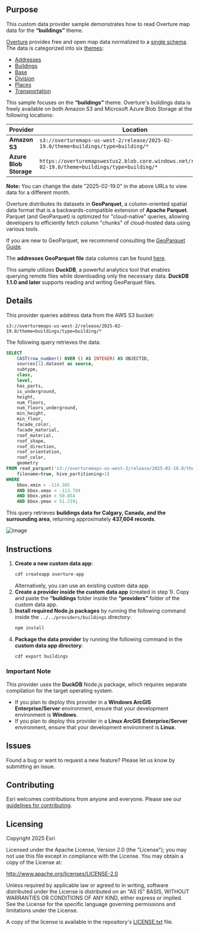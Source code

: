 ## Purpose
This custom data provider sample demonstrates how to read Overture map data for the **“buildings”** theme. 

[Overture](https://overturemaps.org/) provides free and open map data normalized to a [single schema](https://docs.overturemaps.org/schema/). The data is categorized into six [themes](https://docs.overturemaps.org/guides/):
- [Addresses](https://docs.overturemaps.org/guides/addresses/)
- [Buildings](https://docs.overturemaps.org/guides/buildings/)
- [Base](https://docs.overturemaps.org/guides/base/)
- [Division](https://docs.overturemaps.org/guides/divisions/)
- [Places](https://docs.overturemaps.org/guides/places/)
- [Transportation](https://docs.overturemaps.org/guides/transportation/)

This sample focuses on the **“buildings”** theme. Overture's buildings data is freely available on both Amazon S3 and Microsoft Azure Blob Storage at the following locations:

| Provider         | Location |
|-----------------|----------|
| **Amazon S3**       | `s3://overturemaps-us-west-2/release/2025-02-19.0/theme=buildings/type=building/*` |
| **Azure Blob Storage** | `https://overturemapswestus2.blob.core.windows.net/release/2025-02-19.0/theme=buildings/type=building/*` |

**Note:** You can change the date "2025-02-19.0" in the above URLs to view data for a different month.

Overture distributes its datasets in **GeoParquet**, a column-oriented spatial data format that is a backwards-compatible extension of **Apache Parquet**. Parquet (and GeoParquet) is optimized for "cloud-native" queries, allowing developers to efficiently fetch column "chunks" of cloud-hosted data using various tools. 

If you are new to GeoParquet, we recommend consulting the [GeoParquet Guide](https://guide.cloudnativegeo.org/geoparquet/).

The **addresses GeoParquet file** data columns can be found [here](https://docs.overturemaps.org/guides/buildings/#understanding-the-parquet-files). 

This sample utilizes **DuckDB**, a powerful analytics tool that enables querying remote files while downloading only the necessary data. **DuckDB 1.1.0 and later** supports reading and writing GeoParquet files.

## Details
This provider queries address data from the AWS S3 bucket:

```
s3://overturemaps-us-west-2/release/2025-02-19.0/theme=buildings/type=building/*
```

The following query retrieves the data:

```sql
SELECT
	CAST(row_number() OVER () AS INTEGER) AS OBJECTID,
	sources[1].dataset as source,
	subtype,
	class,
	level,
	has_parts,
	is_underground,
	height,
	num_floors,
	num_floors_underground,
	min_height,
	min_floor,
	facade_color,
	facade_material,
	roof_material,
	roof_shape,
	roof_direction,
	roof_orientation,
	roof_color,
	geometry
FROM read_parquet('s3://overturemaps-us-west-2/release/2025-02-19.0/theme=buildings/type=building/*', 
	filename=true, hive_partitioning=1)
WHERE 
	bbox.xmin > -114.305
	AND bbox.xmax < -113.784
	AND bbox.ymin > 50.854 
	AND bbox.ymax < 51.219;
```

This query retrieves **buildings data for Calgary, Canada, and the surrounding area**, returning approximately **437,604 records**.

![image](https://github.com/user-attachments/assets/ec2836fb-61a5-4cd6-92e0-54b65acd8010)


## Instructions
1. **Create a new custom data app**:
   ```sh
   cdf createapp overture-app
   ```
   Alternatively, you can use an existing custom data app.
2. **Create a provider inside the custom data app** (created in step 1). Copy and paste the **“buildings** folder inside the **“providers”** folder of the custom data app.
3. **Install required Node.js packages** by running the following command inside the `../../providers/buildings` directory:
   ```sh
   npm install
   ```
4. **Package the data provider** by running the following command in the **custom data app directory**:
   ```sh
   cdf export buildings
   ```

### Important Note
This provider uses the **DuckDB** Node.js package, which requires separate compilation for the target operating system. 
- If you plan to deploy this provider in a **Windows ArcGIS Enterprise/Server** environment, ensure that your development environment is **Windows**.
- If you plan to deploy this provider in a **Linux ArcGIS Enterprise/Server** environment, ensure that your development environment is **Linux**.

## Issues
Found a bug or want to request a new feature? Please let us know by submitting an issue.

## Contributing
Esri welcomes contributions from anyone and everyone. Please see our [guidelines for contributing](https://github.com/esri/contributing).

## Licensing
Copyright 2025 Esri

Licensed under the Apache License, Version 2.0 (the "License"); you may not use this file except in compliance with the License.
You may obtain a copy of the License at:

   http://www.apache.org/licenses/LICENSE-2.0

Unless required by applicable law or agreed to in writing, software distributed under the License is distributed on an "AS IS" BASIS, WITHOUT WARRANTIES OR CONDITIONS OF ANY KIND, either express or implied.
See the License for the specific language governing permissions and limitations under the License.

A copy of the license is available in the repository's [LICENSE.txt](LICENSE.txt?raw=true) file.
